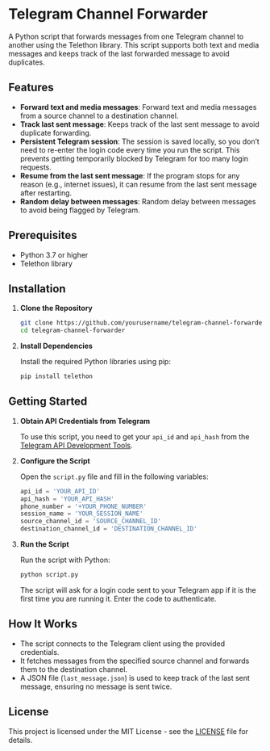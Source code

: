 # Telegram Channel Forwarder

A Python script that forwards messages from one Telegram channel to another using the Telethon library. This script supports both text and media messages and keeps track of the last forwarded message to avoid duplicates.

## Features

- **Forward text and media messages**: Forward text and media messages from a source channel to a destination channel.
- **Track last sent message**: Keeps track of the last sent message to avoid duplicate forwarding.
- **Persistent Telegram session**: The session is saved locally, so you don’t need to re-enter the login code every time you run the script. This prevents getting temporarily blocked by Telegram for too many login requests.
- **Resume from the last sent message**: If the program stops for any reason (e.g., internet issues), it can resume from the last sent message after restarting.
- **Random delay between messages**: Random delay between messages to avoid being flagged by Telegram.

## Prerequisites

- Python 3.7 or higher
- Telethon library

## Installation

1. **Clone the Repository**

   ```bash
   git clone https://github.com/yourusername/telegram-channel-forwarder.git
   cd telegram-channel-forwarder
   ```

2. **Install Dependencies**

   Install the required Python libraries using pip:

   ```bash
   pip install telethon
   ```

## Getting Started

1. **Obtain API Credentials from Telegram**

   To use this script, you need to get your `api_id` and `api_hash` from the [Telegram API Development Tools](https://my.telegram.org/apps).

2. **Configure the Script**

   Open the `script.py` file and fill in the following variables:

   ```python
   api_id = 'YOUR_API_ID'
   api_hash = 'YOUR_API_HASH'
   phone_number = '+YOUR_PHONE_NUMBER'
   session_name = 'YOUR_SESSION_NAME'
   source_channel_id = 'SOURCE_CHANNEL_ID'
   destination_channel_id = 'DESTINATION_CHANNEL_ID'
   ```

3. **Run the Script**

   Run the script with Python:

   ```bash
   python script.py
   ```

   The script will ask for a login code sent to your Telegram app if it is the first time you are running it. Enter the code to authenticate.

## How It Works

- The script connects to the Telegram client using the provided credentials.
- It fetches messages from the specified source channel and forwards them to the destination channel.
- A JSON file (`last_message.json`) is used to keep track of the last sent message, ensuring no message is sent twice.

## License

This project is licensed under the MIT License - see the [LICENSE](https://github.com/alimahdibahrami/telegram-channel-forwarder/blob/main/LICENSE) file for details.